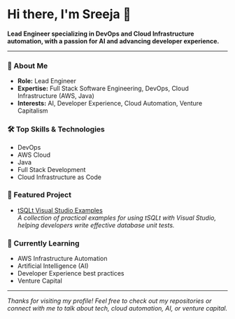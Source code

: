 # Hi there, I'm Sreeja 👋

**Lead Engineer specializing in DevOps and Cloud Infrastructure automation, with a passion for AI and advancing developer experience.**

---

### 🚀 About Me

- **Role:** Lead Engineer  
- **Expertise:** Full Stack Software Engineering, DevOps, Cloud Infrastructure (AWS, Java)  
- **Interests:** AI, Developer Experience, Cloud Automation, Venture Capitalism

### 🛠️ Top Skills & Technologies

- DevOps
- AWS Cloud
- Java
- Full Stack Development
- Cloud Infrastructure as Code

### 📌 Featured Project

- [tSQLt Visual Studio Examples](https://github.com/sreejap/tSQLt-visual-studio-examples)  
  *A collection of practical examples for using tSQLt with Visual Studio, helping developers write effective database unit tests.*

### 🌱 Currently Learning

- AWS Infrastructure Automation
- Artificial Intelligence (AI)
- Developer Experience best practices
- Venture Capital

---

*Thanks for visiting my profile! Feel free to check out my repositories or connect with me to talk about tech, cloud automation, AI, or venture capital.*
